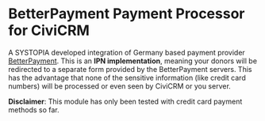 # BetterPayment Payment Processor for CiviCRM

A SYSTOPIA developed integration of Germany based payment provider [BetterPayment](https://betterpayment.de/en/). This is an **IPN implementation**, 
meaning  your donors will be redirected to a separate form provided by the BetterPayment servers. 
This has the advantage that none of the sensitive information (like credit card numbers)
will be processed or even seen by CiviCRM or you server.

**Disclaimer**: This module has only been tested with credit card payment methods so far.
